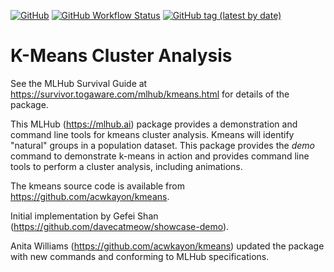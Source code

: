 [![GitHub](https://img.shields.io/github/license/acwkayon/kmeans?label=License&style=plastic)](https://www.gnu.org/licenses/gpl-3.0.en.html)
[![GitHub Workflow Status](https://img.shields.io/github/workflow/status/acwkayon/kmeans/Build?label=Build&style=plastic)](https://github.com/acwkayon/kmeans/actions/workflows/build.yml)
[![GitHub tag (latest by date)](https://img.shields.io/github/v/tag/acwkayon/kmeans?label=Tag&style=plastic)](https://github.com/acwkayon/kmeans/releases/tag/v1.0.0)

# K-Means Cluster Analysis

See the MLHub Survival Guide at
<https://survivor.togaware.com/mlhub/kmeans.html> for details of the
package.

This MLHub (https://mlhub.ai) package provides a demonstration and
command line tools for kmeans cluster analysis. Kmeans will identify
"natural" groups in a population dataset. This package provides the
*demo* command to demonstrate k-means in action and provides command
line tools to perform a cluster analysis, including animations.

The kmeans source code is available from
<https://github.com/acwkayon/kmeans>.

Initial implementation by Gefei
Shan (https://github.com/davecatmeow/showcase-demo).

Anita Williams (https://github.com/acwkayon/kmeans) updated the
package with new commands and conforming to MLHub specifications.
